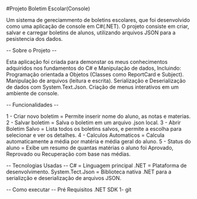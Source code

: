 #Projeto Boletim Escolar(Console) 

Um sistema de gereciammento de boletins escolares, que foi desenvolvido como uma aplicação de console em C#(.NET).
O projeto consiste em criar, salvar e carregar boletins de alunos, utilizando arquivos JSON para a pesistencia dos dados. 

-- Sobre o Projeto --

Esta aplicação foi criada para demonstar os meus conhecimentos adquiridos nos fundamentos do C# e Manipulação de dados,
Incluindo: 
Programação orientada a Objetos (Classes como ReportCard e Subject).
Manipulação de arquivos (leitura e escrita).
Serialização e Deserialização de dados com System.Text.Json.
Criação de menus interativos em um ambiente de console. 

-- Funcionalidades -- 

1 - Criar novo boletim = Permite inserir nome do aluno, as notas e materias. 
2 - Salvar boletim = Salva o boletim em um arquivo .json local.
3 - Abrir Boletim Salvo =  Lista todos os boletins salvos, e permite a escolha para selecionar e ver os detalhes. 
4 - Calculos Automaticos =  Calcula automaticamente a média por matéria e média geral do aluno.
5 - Status do aluno = Exibe um resumo de quantas matérias o aluno foi Aprovado, Reprovado ou Recuperação com base nas médias.

-- Tecnologias Usadas --
C# = Linguagem principal
.NET = Plataforma de desenvolvimento.
System.Tect.Json = Biblioteca nativa .NET para a serializção e deserialização de arquivos JSON.

-- Como executar -- 
Pré Requisitos .NET SDK
1- git 
